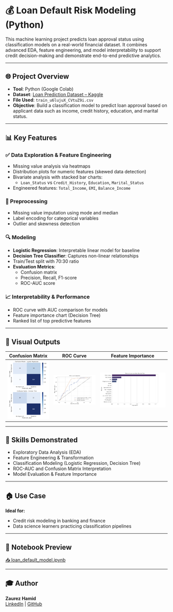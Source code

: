 
# 💰 Loan Default Risk Modeling (Python)

This machine learning project predicts loan approval status using classification models on a real-world financial dataset. It combines advanced EDA, feature engineering, and model interpretability to support credit decision-making and demonstrate end-to-end predictive analytics.





---

## 🌐 Project Overview
- **Tool**: Python (Google Colab)
- **Dataset**: [Loan Prediction Dataset – Kaggle](https://www.kaggle.com/datasets/ninzaami/loan-predication)
- **File Used**: `train_u6lujuX_CVtuZ9i.csv`
- **Objective**: Build a classification model to predict loan approval based on applicant data such as income, credit history, education, and marital status.

---

## 📊 Key Features

### ✅ Data Exploration & Feature Engineering
- Missing value analysis via heatmaps  
- Distribution plots for numeric features (skewed data detection)  
- Bivariate analysis with stacked bar charts:  
  - `Loan_Status` vs `Credit_History`, `Education`, `Marital_Status`  
- Engineered features: `Total_Income`, `EMI`, `Balance_Income`


### 🧼 Preprocessing
- Missing value imputation using mode and median
- Label encoding for categorical variables
- Outlier and skewness detection

### 🔍 Modeling
- **Logistic Regression**: Interpretable linear model for baseline  
- **Decision Tree Classifier**: Captures non-linear relationships  
- Train/Test split with 70:30 ratio  
- **Evaluation Metrics**:  
  - Confusion matrix  
  - Precision, Recall, F1-score  
  - ROC-AUC score  


### 📈 Interpretability & Performance
- ROC curve with AUC comparison for models  
- Feature importance chart (Decision Tree)  
- Ranked list of top predictive features


---



## 🧩 Visual Outputs

| Confusion Matrix | ROC Curve | Feature Importance |
|------------------|-----------|---------------------|
| ![Confusion Matrix](https://github.com/Zaurezzh/Zaurez-Analytics-Portfolio/blob/main/Assets/Loan_Confusion%20Matrix.PNG) | ![ROC Curve](https://github.com/Zaurezzh/Zaurez-Analytics-Portfolio/blob/main/Assets/Loan_ROC.PNG) | ![Feature Importance](https://github.com/Zaurezzh/Zaurez-Analytics-Portfolio/blob/main/Assets/Loan_Feature%20Importance.PNG) |

---

## 🧠 Skills Demonstrated
- Exploratory Data Analysis (EDA)  
- Feature Engineering & Transformation  
- Classification Modeling (Logistic Regression, Decision Tree)  
- ROC-AUC and Confusion Matrix Interpretation  
- Model Evaluation & Feature Importance  

---

## 🏠 Use Case
**Ideal for:**
- Credit risk modeling in banking and finance  
- Data science learners practicing classification pipelines  

---

## 📄 Notebook Preview
[📥 loan_default_model.ipynb](https://github.com/Zaurezzh/Zaurez-Analytics-Portfolio/blob/main/Predictive_Modeling/Loan%20Default%20Risk%20Modeling/Loan_default.ipynb)

---

## 🎓 Author
**Zaurez Hamid**  
[LinkedIn](https://www.linkedin.com/in/zaurez-h/) | [GitHub](https://github.com/Zaurezzh)

